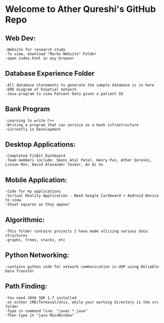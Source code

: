 # Welcome to Ather Qureshi's GitHub Repo

## Web Dev: 
    -Website for research study
    -To view, download "Marko Website" Folder
    -open index.html in any browser

## Database Experience Folder
	-All database statements to generate the sample database is in here
	-ERD diagram of hosptial network
	-Java program to view Patient Data given a patient ID


## Bank Program
	-Learning to write C++
	-Writing a program that can service as a bank infrastructure
	-Currently in Development


## Desktop Applications:
    -Completed FitBit Dashboard
	-Team members include: Skeni Atul Patel, Henry Pun, Ather Qureshi, Linxue Ren, David Alexander Tasker, An Qi Xu

## Mobile Application:
    -Code for my applications 
    -Virtual Reality Application - Need Google Cardboard + Android Device to view
    -Shoot squares as they appear 

## Algorithmic:
    -This folder contains projects I have made utlizing various data structures 
    -graphs, trees, stacks, etc

## Python Networking:
    -contains python code for network communication in UDP using Reliable Data Transfer

## Path Finding:
    -You need JAVA SDK 1.7 installed
    -on either CMD/Terminal/Unix, while your working directory is the src folder
    -Type in command line: "javac *.java"
    -Then type in "java MainWindow"

